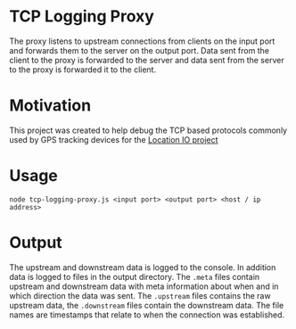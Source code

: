 TCP Logging Proxy
===============
The proxy listens to upstream connections from clients on the input port and forwards them to the server on the output port. Data sent from the client to the proxy is forwarded to the server and data sent from the server to the proxy is forwarded it to the client.

Motivation
========
This project was created to help debug the TCP based protocols commonly used by GPS tracking devices for the [Location IO project](https://github.com/alexbirkett/location.io)

Usage
=====
`node tcp-logging-proxy.js <input port> <output port> <host / ip address>`

Output
======
The upstream and downstream data is logged to the console. In addition data is logged to files in the output directory. The `.meta` files contain upstream and downstream data with meta information about when and in which direction the data was sent. The  `.upstream` files contains the raw upstream data, the `.downstream` files contain the downstream data. The file names are timestamps that relate to when the connection was established.


